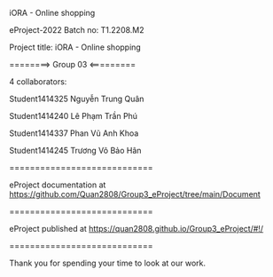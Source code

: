 iORA - Online shopping

eProject-2022 Batch no: T1.2208.M2

Project title: iORA - Online shopping

========> Group 03 <=========

4 collaborators:

Student1414325 Nguyễn Trung Quân

Student1414240 Lê Phạm Trần Phú 

Student1414337 Phan Vũ Anh Khoa

Student1414245 Trương Võ Bảo Hân

============================

eProject documentation at https://github.com/Quan2808/Group3_eProject/tree/main/Document

============================

eProject published at https://quan2808.github.io/Group3_eProject/#!/

============================

Thank you for spending your time to look at our work.